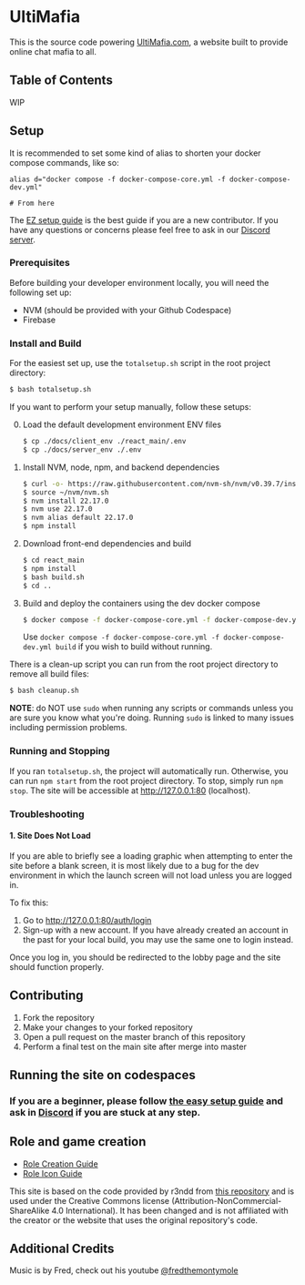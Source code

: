 # UltiMafia

This is the source code powering [UltiMafia.com](https://ultimafia.com), a website built to provide online chat mafia to all.

## Table of Contents

WIP

## Setup

It is recommended to set some kind of alias to shorten your docker compose commands, like so:

```
alias d="docker compose -f docker-compose-core.yml -f docker-compose-dev.yml"

# From here
```

The [EZ setup guide](/docs/setup-EZ-guide.md) is the best guide if you are a new contributor. If you have any questions or concerns please feel free to ask in our [Discord server](https://discord.gg/C5WMFpYRHQ).

### Prerequisites

Before building your developer environment locally, you will need the following set up:

- NVM (should be provided with your Github Codespace)
- Firebase

### Install and Build

For the easiest set up, use the `totalsetup.sh` script in the root project directory:

```bash
$ bash totalsetup.sh
```

If you want to perform your setup manually, follow these setups:

0. Load the default development environment ENV files

   ```bash
   $ cp ./docs/client_env ./react_main/.env
   $ cp ./docs/server_env ./.env
   ```

1. Install NVM, node, npm, and backend dependencies

   ```bash
   $ curl -o- https://raw.githubusercontent.com/nvm-sh/nvm/v0.39.7/install.sh | bash
   $ source ~/nvm/nvm.sh
   $ nvm install 22.17.0
   $ nvm use 22.17.0
   $ nvm alias default 22.17.0
   $ npm install
   ```

2. Download front-end dependencies and build

   ```bash
   $ cd react_main
   $ npm install
   $ bash build.sh
   $ cd ..
   ```

3. Build and deploy the containers using the dev docker compose
   ```bash
   $ docker compose -f docker-compose-core.yml -f docker-compose-dev.yml up -d
   ```
   Use `docker compose -f docker-compose-core.yml -f docker-compose-dev.yml build` if you wish to build without running.

There is a clean-up script you can run from the root project directory to remove all build files:

```bash
$ bash cleanup.sh
```

**NOTE**: do NOT use `sudo` when running any scripts or commands unless you are sure you know what you're doing. Running `sudo` is linked to many issues including permission problems.

### Running and Stopping

If you ran `totalsetup.sh`, the project will automatically run. Otherwise, you can run `npm start` from the root project directory. To stop, simply run `npm stop`. The site will be accessible at http://127.0.0.1:80 (localhost).

### Troubleshooting

#### 1. Site Does Not Load

If you are able to briefly see a loading graphic when attempting to enter the site before a blank screen, it is most likely due to a bug for the dev environment in which the launch screen will not load unless you are logged in.

To fix this:

1. Go to http://127.0.0.1:80/auth/login
2. Sign-up with a new account. If you have already created an account in the past for your local build, you may use the same one to login instead.

Once you log in, you should be redirected to the lobby page and the site should function properly.

## Contributing

1. Fork the repository
2. Make your changes to your forked repository
3. Open a pull request on the master branch of this repository
4. Perform a final test on the main site after merge into master

## Running the site on codespaces

### If you are a beginner, please follow [the easy setup guide](/docs/setup-EZ-guide.md) and ask in [Discord](https://discord.gg/C5WMFpYRHQ) if you are stuck at any step.

## Role and game creation

- [Role Creation Guide](/docs/guide-role-creation.md)
- [Role Icon Guide](/docs/guide-role-icons.md)

This site is based on the code provided by r3ndd from [this repository](https://github.com/r3ndd/BeyondMafia-Integration) and is used under the Creative Commons license (Attribution-NonCommercial-ShareAlike 4.0 International). It has been changed and is not affiliated with the creator or the website that uses the original repository's code.

## Additional Credits

Music is by Fred, check out his youtube [@fredthemontymole](https://www.youtube.com/@fredthemontymole)
